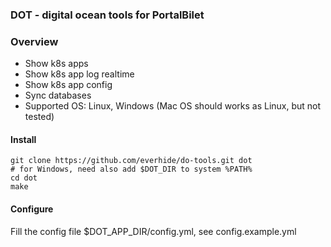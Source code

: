 ### DOT - digital ocean tools for **PortalBilet**

### Overview
- Show k8s apps
- Show k8s app log realtime
- Show k8s app config
- Sync databases
- Supported OS: Linux, Windows  (Mac OS should works as Linux, but not tested)


#### Install 
```
git clone https://github.com/everhide/do-tools.git dot
# for Windows, need also add $DOT_DIR to system %PATH% 
cd dot
make
```

#### Configure
Fill the config file $DOT_APP_DIR/config.yml, see config.example.yml
